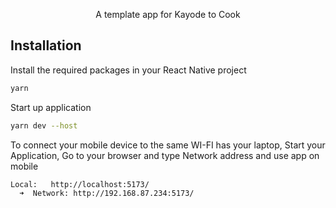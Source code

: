 <p align="center">
A template app for Kayode to Cook
</p>

## Installation

Install the required packages in your React Native project

```bash
yarn
```

Start up application

```bash
yarn dev --host
```

To connect your mobile device to the same WI-FI has your laptop, Start your Application, Go to your browser and type Network address and use app on mobile

```bash
Local:   http://localhost:5173/
  ➜  Network: http://192.168.87.234:5173/
```

